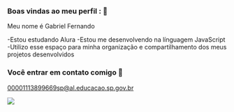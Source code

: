 ### Boas vindas ao meu perfil : 💙 

Meu nome é Gabriel Fernando

-Estou estudando Alura
-Estou me desenvolvendo na línguagem JavaScript
-Utilizo esse espaço para minha organização e compartilhamento dos meus projetos desenvolvidos

### Você entrar em contato comigo 📧

00001113899669sp@al.educacao.sp.gov.br



![](https://camo.githubusercontent.com/402f18d33ab87ac1b6e2c0d3a476095fbd9c39603851c6577eedf290c05f8ff3/68747470733a2f2f6d656469612e74656e6f722e636f6d2f486858726b6f4e73303955414141414d2f7665676574612d7665676574612d7261696e2e676966)

